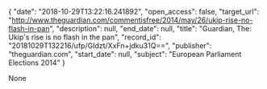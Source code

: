 {
  "date": "2018-10-29T13:22:16.241892", 
  "open_access": false, 
  "target_url": "http://www.theguardian.com/commentisfree/2014/may/26/ukip-rise-no-flash-in-pan", 
  "description": null, 
  "end_date": null, 
  "title": "Guardian, The: Ukip's rise is no flash in the pan", 
  "record_id": "20181029T132216/ufp/GIdzt/XxFn+jdku31Q==", 
  "publisher": "theguardian.com", 
  "start_date": null, 
  "subject": "European Parliament Elections 2014"
}

None